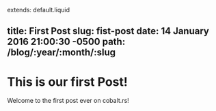 extends: default.liquid

title: First Post
slug: fist-post
date: 14 January 2016 21:00:30 -0500
path: /blog/:year/:month/:slug
---

# This is our first Post!

Welcome to the first post ever on cobalt.rs!
